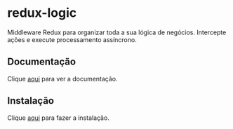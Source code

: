 # redux-logic

Middleware Redux para organizar toda a sua lógica de negócios. Intercepte ações e execute processamento assíncrono.

## Documentação

Clique [aqui](https://github.com/jeffbski/redux-logic) para ver a documentação.

## Instalação

Clique [aqui](https://www.npmjs.com/package/redux-logic) para fazer a instalação.

